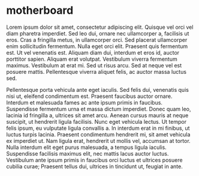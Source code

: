 # motherboard

Lorem ipsum dolor sit amet, consectetur adipiscing elit. Quisque vel orci vel diam pharetra imperdiet. Sed leo dui, ornare nec ullamcorper a, facilisis ut eros. Cras a fringilla metus, in ullamcorper orci. Sed placerat ullamcorper enim sollicitudin fermentum. Nulla eget orci elit. Praesent quis fermentum est. Ut vel venenatis est. Aliquam diam dui, interdum et eros id, auctor porttitor sapien. Aliquam erat volutpat. Vestibulum viverra fermentum maximus. Vestibulum at erat mi. Sed ut risus arcu. Sed at neque vel est posuere mattis. Pellentesque viverra aliquet felis, ac auctor massa luctus sed.

Pellentesque porta vehicula ante eget iaculis. Sed felis dui, venenatis quis nisi ut, eleifend condimentum est. Praesent faucibus auctor ornare. Interdum et malesuada fames ac ante ipsum primis in faucibus. Suspendisse fermentum urna et massa dictum imperdiet. Donec quam leo, lacinia id fringilla a, ultrices sit amet arcu. Aenean cursus mauris at neque suscipit, ut hendrerit ligula facilisis. Nunc eget vehicula lectus. Ut tempor felis ipsum, eu vulputate ligula convallis a. In interdum erat in mi finibus, ut luctus turpis lacinia. Praesent condimentum hendrerit mi, sit amet vehicula ex imperdiet ut. Nam ligula erat, hendrerit ut mollis vel, accumsan at tortor. Nulla interdum elit eget purus malesuada, a tempus ligula iaculis. Suspendisse facilisis maximus elit, nec mattis lacus auctor luctus. Vestibulum ante ipsum primis in faucibus orci luctus et ultrices posuere cubilia curae; Praesent tellus dui, ultrices in tincidunt ut, feugiat in ante.
